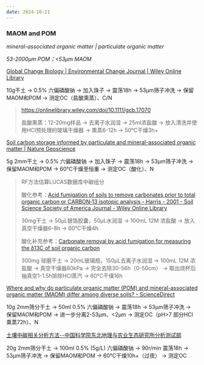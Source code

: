 ```yaml
---
date: 2024-10-21
---
```


### MAOM and POM

*mineral-associated organic matter | particulate organic matter* 

*53-2000μm POM；<53μm MAOM*

[Global Change Biology | Environmental Change Journal | Wiley Online Library](https://onlinelibrary.wiley.com/doi/10.1111/gcb.17070)

10g干土 → 0.5% 六偏磷酸钠 → 加入珠子 → 震荡18h → 53μm筛子冲洗 → 保留MAOM和POM → 测定OC（盐酸熏蒸）、C/N

> https://onlinelibrary.wiley.com/doi/10.1111/gcb.17070
> 
> 盐酸熏蒸：12-20mg样品 → 去离子水润湿 → 25ml浓盐酸 → 放入清洗并使用HCl预处理的玻璃干燥器 → 熏蒸6-12h → 50°C干燥3h+

[Soil carbon storage informed by particulate and mineral-associated organic matter | Nature Geoscience](https://www.nature.com/articles/s41561-019-0484-6)

5g 2mm干土 → 0.5% 六偏磷酸钠 → 加入珠子 → 震荡18h → 53μm筛子冲洗 → 保留MAOM和POM → 60°C干燥至恒重 → 测定OC（酸化）、N 

> RF方法估算LUCAS数据库中碳组分
>
> 酸化参考：[Acid fumigation of soils to remove carbonates prior to total organic carbon or CARBON‐13 isotopic analysis - Harris - 2001 - Soil Science Society of America Journal - Wiley Online Library](https://doi.org/10.2136/sssaj2001.1853)
>
> 30mg干土 →  50μL银箔胶囊，50μL水润湿 → 100mL 12M 浓盐酸 → 放入真空干燥器6-8h → 60°C干燥4h
>
> 酸化补充参考：[Carbonate removal by acid fumigation for measuring the δ13C of soil organic carbon](https://cdnsciencepub.com/doi/full/10.4141/cjss10066)
>
> 300mg 球磨干土 → 20mL玻璃瓶，150μL去离子水润湿 → 100mL 12M 浓盐酸 → 真空干燥器80kPa → 完全去除30-56h（0-50cm） → 取出烧杯后抽真空1-1.5h排除HCl蒸汽 → 60°C干燥16h

[Where and why do particulate organic matter (POM) and mineral-associated organic matter (MAOM) differ among diverse soils? - ScienceDirect](https://www.sciencedirect.com/science/article/pii/S0038071722002139?via%3Dihub)

10g 2mm筛分干土 → 50ml 0.5% 六偏磷酸钠 → 震荡18h → 53μm筛子冲洗 → 保留MAOM和POM → 进一步分离2-53μm、<2μm → 测定OC（pH>7 部分HCl熏蒸72h）、N

[土壤中碳相关分析方法--中国科学院东北地理与农业生态研究所分析测试部](https://neigae.cas.cn/fxcs/fwzn/202405/t20240516_7163436.html)

20g 2mm筛分干土 → 100ml 0.5% (5g/L) 六偏磷酸钠 → 90r/min 震荡18h → 53μm筛子冲洗 → 保留MAOM和POM → 60°C干燥10h+（过夜） → 测定OC
